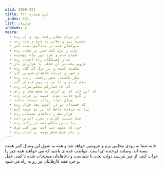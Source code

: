 ```yaml
---
utid: 1000-421
title: غزل شماره ۴۲۱
_index: 421
list: غزلیات
indexes: ه
mesra:
  - در سرای مغان رفته بود و آب زده
  - نشسته پیر و صلایی به شیخ و شاب زده
  - سبوکشان همه در بندگیش بسته کمر
  - ولی ز ترکِ کله چتر بر سحاب زده
  - شعاع جام و قدح نور ماه پوشیده
  - عذار مُغبچگان راه آفتاب زده
  - عروس بخت در آن حجله با هزاران ناز
  - شکسته کسمه و بر برگ گل گلاب زده
  - ز شور و عربده شاهدان شیرین کار
  - شکر شکسته، سمن ریخته، رباب زده
  - سلام کردم و با من به روی خندان گفت
  - که ای خمارکش مفلس شراب زده
  - که این کند که تو کردی به ضعف همّت و رای
  - ز گنج خانه، شده، خیمه بر خراب زده
  - وصال دولت بیدار ترسمت ندهند
  - که خفته‌ای تو در آغوش بخت خواب زده
  - بیا به میکده حافظ که بر تو عرضه کنم
  - هزار صف ز دعاهای مستجاب زده
  - فلک جنیبه کش شاه نصرت الدین است
  - بیا ببین ملکش دست در رکاب زده
  - خرد که ملهم غیب است بهر کسب شرف
  - ز بام عرش صدش بوسه بر جناب زده
---
```

خانه شما به زودی مجلس بزم و عروسی خواهد شد و همه به شوق این وصال کمر همت بسته اند. وصلت فرخنده ای است. مواظب عده ی باشید که می خواهند همه چیز را خراب کنند. از چیز نترسید دولت بخت با شماست و دعاهایتان مستجاب شده با کمی عقل و خرد همه کارهایتان نیز رو به راه می شود.
